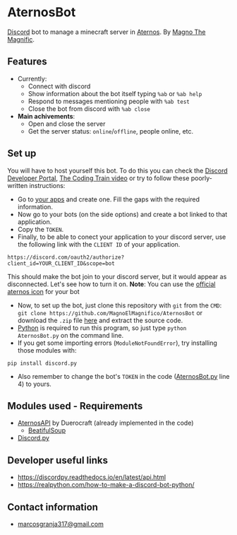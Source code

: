 # AternosBot
[Discord](https://discord.com) bot to manage a minecraft server in [Aternos](https://aternos.org).
By [Magno The Magnific](https://github.com/MagnoElMagnifico "me lol").

## Features
+ Currently:
  - Connect with discord
  - Show information about the bot itself typing `%ab` or `%ab help`
  - Respond to messages mentioning people with `%ab test`
  - Close the bot from discord with `%ab close`
+ **Main achivements**:
  - Open and close the server
  - Get the server status: `online`/`offline`, people online, etc.

## Set up
You will have to host yourself this bot. To do this you can check the [Discord Developer Portal](https://discord.com/developers/docs/intro), [The Coding Train video](https://www.youtube.com/watch?v=ibtXXoMxaho&t) or try to follow these poorly-written instructions:

+ Go to [your apps](https://discord.com/developers/applications) and create one. Fill the gaps with the required information.
+ Now go to your bots (on the side options) and create a bot linked to that application.
+ Copy the `TOKEN`.
+ Finally, to be able to conect your application to your discord server, use the following link with the `CLIENT ID` of your application.

```
https://discord.com/oauth2/authorize?client_id=YOUR_CLIENT_ID&scope=bot
```

This should make the bot join to your discord server, but it would appear as disconnected. Let's see how to turn it on.
**Note**: You can use the [official aternos icon](aternos-icon.png) for your bot

+ Now, to set up the bot, just clone this repository with `git` from the `CMD`: `git clone https://github.com/MagnoElMagnifico/AternosBot` or download the `.zip` file [here](https://github.com/MagnoElMagnifico/AternosBot/archive/main.zip) and extract the source code.
+ [Python](https://www.python.org/downloads/) is required to run this program, so just type `python AternosBot.py` on the command line.
+ If you get some importing errors (`ModuleNotFoundError`), try installing those modules with:

```
pip install discord.py
```

+ Also remember to change the bot's `TOKEN` in the code ([AternosBot.py](AternosBot.py) line 4) to yours.

## Modules used - Requirements
+ [AternosAPI](https://github.com/Duerocraft/AternosAPI) by Duerocraft (already implemented in the code)
  - [BeatifulSoup](https://crummy.com/software/BeautifulSoup/)
+ [Discord.py](https://pypi.org/project/discord.py/)

## Developer useful links
+ https://discordpy.readthedocs.io/en/latest/api.html
+ https://realpython.com/how-to-make-a-discord-bot-python/

## Contact information
+ marcosgranja317@gmail.com

